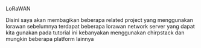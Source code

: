 LoRaWAN

Disini saya akan membagikan beberapa related project yang menggunakan lorawan
sebelumnya terdapat beberapa lorawan network server yang dapat kita gunakan
pada tutorial ini kebanyakan menggunakan chirpstack dan mungkin beberapa platform lainnya 
